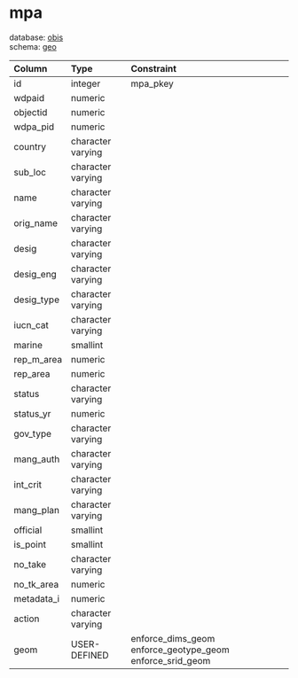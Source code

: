 # mpa
database: [obis](../)  
schema: [geo](geo)  

|Column|Type|Constraint|
|:---|:---|:---|
|id|integer|mpa_pkey |
|wdpaid|numeric||
|objectid|numeric||
|wdpa_pid|numeric||
|country|character varying||
|sub_loc|character varying||
|name|character varying||
|orig_name|character varying||
|desig|character varying||
|desig_eng|character varying||
|desig_type|character varying||
|iucn_cat|character varying||
|marine|smallint||
|rep_m_area|numeric||
|rep_area|numeric||
|status|character varying||
|status_yr|numeric||
|gov_type|character varying||
|mang_auth|character varying||
|int_crit|character varying||
|mang_plan|character varying||
|official|smallint||
|is_point|smallint||
|no_take|character varying||
|no_tk_area|numeric||
|metadata_i|numeric||
|action|character varying||
|geom|USER-DEFINED|enforce_dims_geom enforce_geotype_geom enforce_srid_geom |
